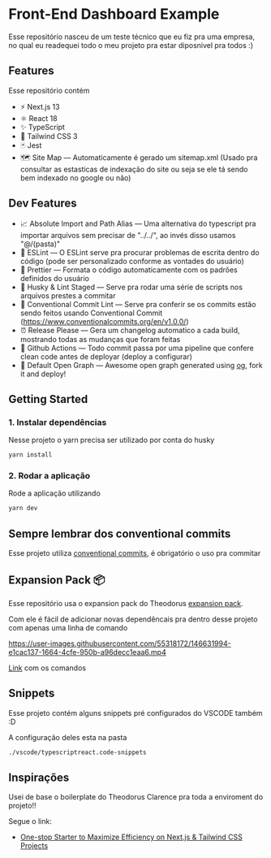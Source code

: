 # Front-End Dashboard Example

Esse repositório nasceu de um teste técnico que eu fiz pra uma empresa, no qual eu readequei todo o meu projeto pra estar diposnivel pra todos :)

## Features

Esse repositório contém

- ⚡️ Next.js 13
- ⚛️ React 18
- ✨ TypeScript
- 💨 Tailwind CSS 3
- 🃏 Jest
- 🗺 Site Map — Automaticamente é gerado um sitemap.xml (Usado pra consultar as estasticas de indexação do site ou seja se ele tá sendo bem indexado no google ou não)

## Dev Features

- 📈 Absolute Import and Path Alias — Uma alternativa do typescript pra importar arquivos sem precisar de "../../", ao invés disso usamos "@/(pasta)"
- 📏 ESLint — O ESLint serve pra procurar problemas de escrita dentro do código (pode ser personalizado conforme as vontades do usuário)
- 💖 Prettier — Formata o código automaticamente com os padrões definidos do usuário
- 🐶 Husky & Lint Staged — Serve pra rodar uma série de scripts nos arquivos prestes a commitar
- 🤖 Conventional Commit Lint — Serve pra conferir se os commits estão sendo feitos usando Conventional Commit (https://www.conventionalcommits.org/en/v1.0.0/)
- ⏰ Release Please — Gera um changelog automatico a cada build, mostrando todas as mudanças que foram feitas
- 👷 Github Actions — Todo commit passa por uma pipeline que confere clean code antes de deployar (deploy a configurar)
- 👀 Default Open Graph — Awesome open graph generated using [og](https://github.com/theodorusclarence/og), fork it and deploy!

## Getting Started

### 1. Instalar dependências

Nesse projeto o yarn precisa ser utilizado por conta do husky

```bash
yarn install
```

### 2. Rodar a aplicação

Rode a aplicação utilizando

```bash
yarn dev
```

## Sempre lembrar dos conventional commits

Esse projeto utiliza [conventional commits](https://www.conventionalcommits.org/en/v1.0.0/), é obrigatório o uso pra commitar

## Expansion Pack 📦

Esse repositório usa o expansion pack do Theodorus [expansion pack](https://github.com/theodorusclarence/expansion-pack).

Com ele é fácil de adicionar novas dependêncais pra dentro desse projeto com apenas uma linha de comando

https://user-images.githubusercontent.com/55318172/146631994-e1cac137-1664-4cfe-950b-a96decc1eaa6.mp4

[Link](https://github.com/theodorusclarence/expansion-pack) com os comandos

## Snippets

Esse projeto contém alguns snippets pré configurados do VSCODE também :D

A configuração deles esta na pasta

```bash
./vscode/typescriptreact.code-snippets
```

## Inspirações

Usei de base o boilerplate do Theodorus Clarence pra toda a enviroment do projeto!!

Segue o link:

- [One-stop Starter to Maximize Efficiency on Next.js & Tailwind CSS Projects](https://theodorusclarence.com/blog/one-stop-starter)
